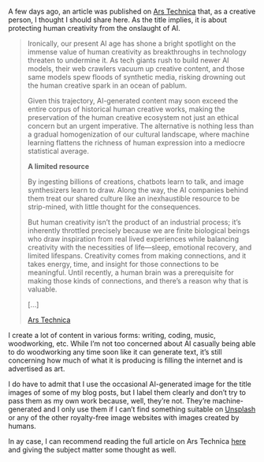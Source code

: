 A few days ago, an article was published on [Ars Technica](https://arstechnica.com/ai/2025/04/in-the-age-of-ai-we-must-protect-human-creativity-as-a-natural-resource/) that, as a creative person, I thought I should share here. As the title implies, it is about protecting human creativity from the onslaught of AI.

> Ironically, our present AI age has shone a bright spotlight on the immense value of human creativity as breakthroughs in technology threaten to undermine it. As tech giants rush to build newer AI models, their web crawlers vacuum up creative content, and those same models spew floods of synthetic media, risking drowning out the human creative spark in an ocean of pablum.
> 
> Given this trajectory, AI-generated content may soon exceed the entire corpus of historical human creative works, making the preservation of the human creative ecosystem not just an ethical concern but an urgent imperative. The alternative is nothing less than a gradual homogenization of our cultural landscape, where machine learning flattens the richness of human expression into a mediocre statistical average.
> 
> **A limited resource**
> 
> By ingesting billions of creations, chatbots learn to talk, and image synthesizers learn to draw. Along the way, the AI companies behind them treat our shared culture like an inexhaustible resource to be strip-mined, with little thought for the consequences.
> 
> But human creativity isn’t the product of an industrial process; it’s inherently throttled precisely because we are finite biological beings who draw inspiration from real lived experiences while balancing creativity with the necessities of life—sleep, emotional recovery, and limited lifespans. Creativity comes from making connections, and it takes energy, time, and insight for those connections to be meaningful. Until recently, a human brain was a prerequisite for making those kinds of connections, and there’s a reason why that is valuable.
> 
> \[…\]
> 
> [Ars Technica](https://arstechnica.com/ai/2025/04/in-the-age-of-ai-we-must-protect-human-creativity-as-a-natural-resource/)

I create a lot of content in various forms: writing, coding, music, woodworking, etc. While I’m not too concerned about AI casually being able to do woodworking any time soon like it can generate text, it’s still concerning how much of what it is producing is filling the internet and is advertised as art.

I do have to admit that I use the occasional AI-generated image for the title images of some of my blog posts, but I label them clearly and don’t try to pass them as my own work because, well, they’re not. They’re machine-generated and I only use them if I can’t find something suitable on [Unsplash](https://unsplash.com) or any of the other royalty-free image websites with images created by humans.

In ay case, I can recommend reading the full article on Ars Technica [here](https://arstechnica.com/ai/2025/04/in-the-age-of-ai-we-must-protect-human-creativity-as-a-natural-resource) and giving the subject matter some thought as well.